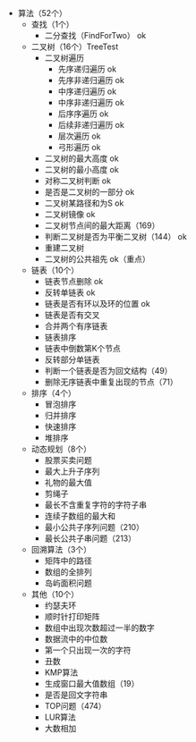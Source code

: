 + 算法（52个）
    + 查找（1个）
        + 二分查找（FindForTwo） ok
    + 二叉树（16个）TreeTest
        + 二叉树遍历
            + 先序递归遍历    ok
            + 先序非递归遍历   ok
            + 中序递归遍历    ok
            + 中序非递归遍历   ok
            + 后序序遍历     ok
            + 后续非递归遍历 ok
            + 层次遍历         ok
            + 弓形遍历          ok
        + 二叉树的最大高度      ok
        + 二叉树的最小高度      ok
        + 对称二叉树判断        ok
        + 是否是二叉树的一部分  ok
        + 二叉树某路径和为S     ok
        + 二叉树镜像             ok
        + 二叉树节点间的最大距离（169）
        + 判断二叉树是否为平衡二叉树（144）  ok
        + 重建二叉树
        + 二叉树的公共祖先  ok（重点）
    + 链表（10个）
        + 链表节点删除  ok
        + 反转单链表    ok
        + 链表是否有环以及环的位置 ok
        + 链表是否有交叉
        + 合并两个有序链表
        + 链表排序
        + 链表中倒数第K个节点
        + 反转部分单链表
        + 判断一个链表是否为回文结构（49）
        + 删除无序链表中重复出现的节点（71）
    + 排序（4个）
        + 冒泡排序
        + 归并排序
        + 快速排序
        + 堆排序
    + 动态规划（8个）
        + 股票买卖问题
        + 最大上升子序列
        + 礼物的最大值
        + 剪绳子
        + 最长不含重复字符的字符子串
        + 连续子数组的最大和
        + 最小公共子序列问题（210）
        + 最长公共子串问题（213）
    + 回溯算法（3个）
        + 矩阵中的路径
        + 数组的全排列
        + 岛屿面积问题
    + 其他（10个）
        + 约瑟夫环
        + 顺时针打印矩阵
        + 数组中出现次数超过一半的数字
        + 数据流中的中位数
        + 第一个只出现一次的字符
        + 丑数
        + KMP算法
        + 生成窗口最大值数组（19）
        + 是否是回文字符串
        + TOP问题（474）
        + LUR算法
        + 大数相加
        